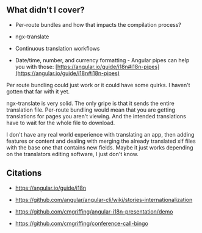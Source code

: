 ## What didn't I cover?

- Per-route bundles and how that impacts the compilation process?

- ngx-translate

- Continuous translation workflows

- Date/time, number, and currency formatting - Angular pipes can help you with those: [https://angular.io/guide/i18n#i18n-pipes](https://angular.io/guide/i18n#i18n-pipes)

<div>

Per route bundling could just work or it could have some quirks. I haven't gotten that far with it yet.

ngx-translate is very solid. The only gripe is that it sends the entire translation file. Per-route bundling would mean that you are getting translations for pages you aren't viewing. And the intended translations have to wait for the whole file to download.

I don't have any real world experience with translating an app, then adding features or content and dealing with merging the already translated xlf files with the base one that contains new fields. Maybe it just works depending on the translators editing software, I just don't know.

</div>

## Citations

- https://angular.io/guide/i18n

- https://github.com/angular/angular-cli/wiki/stories-internationalization

- https://github.com/cmgriffing/angular-i18n-presentation/demo

- https://github.com/cmgriffing/conference-call-bingo

<style class="styling-overrides">
  code {
    background: white;
  }

  .reveal section img {
    max-height: 400px;
  }
</style>